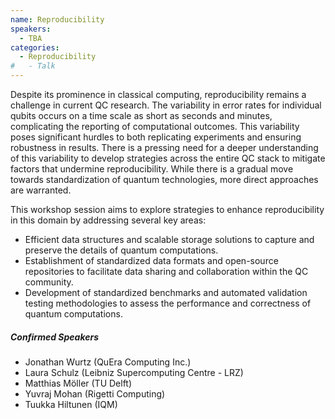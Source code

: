 ```yaml
---
name: Reproducibility
speakers:
  - TBA
categories:
  - Reproducibility
#   - Talk
---
```


Despite its prominence in classical computing, reproducibility remains a challenge in current QC research. The variability in error rates for individual qubits occurs on a time scale as short as seconds and minutes, complicating the reporting of computational outcomes. This variability poses significant hurdles to both replicating experiments and ensuring robustness in results. There is a pressing need for a deeper understanding of this variability to develop strategies across the entire QC stack to mitigate factors that undermine reproducibility. While there is a gradual move towards standardization of quantum technologies, more direct approaches are warranted.

This workshop session aims to explore strategies to enhance reproducibility in this domain by addressing several key areas:
- Efficient data structures and scalable storage solutions to capture and preserve the details of quantum computations.
- Establishment of standardized data formats and open-source repositories to facilitate data sharing and collaboration within the QC community.
- Development of standardized benchmarks and automated
validation testing methodologies to assess the performance and correctness of quantum computations.

##### Confirmed Speakers

- Jonathan Wurtz (QuEra Computing Inc.)
- Laura Schulz (Leibniz Supercomputing Centre - LRZ)
- Matthias Möller (TU Delft)
- Yuvraj Mohan (Rigetti Computing)
- Tuukka Hiltunen (IQM)